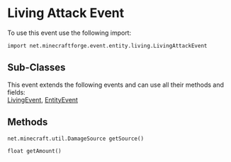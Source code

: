 # Living Attack Event

To use this event use the following import:
```groovy:no-line-numbers
import net.minecraftforge.event.entity.living.LivingAttackEvent
```

## Sub-Classes
This event extends the following events and can use all their methods and fields: <br>
[LivingEvent](./living_event/index.md), [EntityEvent](./entity_event/index.md)

## Methods
```groovy:no-line-numbers
net.minecraft.util.DamageSource getSource()
```

```groovy:no-line-numbers
float getAmount()
```
